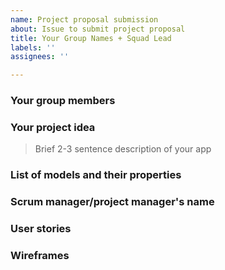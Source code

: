 ```yaml
---
name: Project proposal submission
about: Issue to submit project proposal
title: Your Group Names + Squad Lead
labels: ''
assignees: ''

---
```


### Your group members

### Your project idea 
>Brief 2-3 sentence description of your app

### List of models and their properties

### Scrum manager/project manager's name

### User stories

### Wireframes
